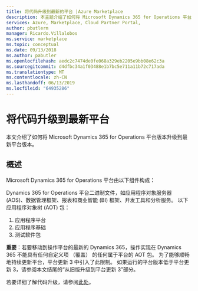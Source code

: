 ```yaml
---
title: 将代码升级到最新的平台 |Azure Marketplace
description: 本主题介绍了如何将 Microsoft Dynamics 365 for Operations 平台版本升级到最新平台版本
services: Azure, Marketplace, Cloud Partner Portal,
author: pbutlerm
manager: Ricardo.Villalobos
ms.service: marketplace
ms.topic: conceptual
ms.date: 09/13/2018
ms.author: pabutler
ms.openlocfilehash: aedc2c7474de0fe068a329eb2205e9bb08e62c3a
ms.sourcegitcommit: d4dfbc34a1f03488e1b7bc5e711a11b72c717ada
ms.translationtype: MT
ms.contentlocale: zh-CN
ms.lasthandoff: 06/13/2019
ms.locfileid: "64935286"
---
```

# <a name="upgrading-code-to-the-latest-platform"></a>将代码升级到最新平台

本文介绍了如何将 Microsoft Dynamics 365 for Operations 平台版本升级到最新平台版本。

## <a name="overview"></a>概述

Microsoft Dynamics 365 for Operations 平台由以下组件构成：

Dynamics 365 for Operations 平台二进制文件，如应用程序对象服务器 (AOS)、数据管理框架、报表和商业智能 (BI) 框架、开发工具和分析服务。 以下应用程序对象树 (AOT) 包：

1. 应用程序平台
2. 应用程序基础
3. 测试软件包

**重要**：若要移动到操作平台的最新的 Dynamics 365，操作实现在 Dynamics 365 不能具有任何自定义项 （覆盖） 的任何属于平台的 AOT 包。 为了能够顺畅地持续更新平台，平台更新 3 中引入了此限制。 如果运行的平台版本低于平台更新 3，请参阅本文结尾的“从旧版升级到平台更新 3”部分。

若要详细了解代码升级，请参阅[此处](https://docs.microsoft.com/dynamics365/operations/dev-itpro/migration-upgrade/upgrade-latest-platform-update)。